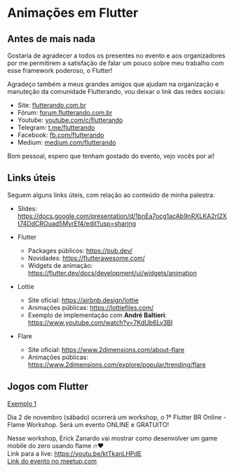 # Animações em Flutter
## Antes de mais nada
Gostaria de agradecer a todos os presentes no evento e aos organizadores por me permitirem a 
satisfação de falar um pouco sobre meu trabalho com esse framework poderoso, o Flutter!

Agradeço também a meus grandes amigos que ajudam na organização e manuteção da comunidade Flutterando, vou deixar o link das redes sociais:
 - Site: [flutterando.com.br](https://flutterando.com.br)
 - Fórum: [forum.flutterando.com.br](https://forum.flutterando.com.br)
 - Youtube: [youtube.com/c/flutterando](https://youtube.com/c/flutterando)
 - Telegram: [t.me/flutterando](http://t.me/flutterando)
 - Facebook: [fb.com/flutterando](http://fb.com/flutterando)
 - Medium: [medium.com/flutterando](https://medium.com/flutterando)

Bom pessoal, espero que tenham gostado do evento, vejo vocês por aí!

## Links úteis
Seguem alguns links úteis, com relação ao conteúdo de minha palestra:
 - Slides: https://docs.google.com/presentation/d/1bnEa7ocg1acAb9nRXLKA2rI2Xt74DdCROuad5MyrEf4/edit?usp=sharing
 - Flutter
   - Packages públicos: https://pub.dev/
   - Novidades: https://flutterawesome.com/
   - Widgets de animação: https://flutter.dev/docs/development/ui/widgets/animation

 - Lottie
    - Site oficial: https://airbnb.design/lottie
    - Animações públicas: https://lottiefiles.com/
    - Exemplo de implementação com **André Baltieri**: https://www.youtube.com/watch?v=7KdUb6Lv3BI

 - Flare
    - Site oficial: https://www.2dimensions.com/about-flare
    - Animações públicas:  https://www.2dimensions.com/explore/popular/trending/flare

## Jogos com Flutter
[Exemplo 1](https://github.com/fireslime/bounce_box)

Dia 2 de novembro (sábado) ocorrerá um workshop, o 1º Flutter BR Online - Flame Workshop.
Será um evento ONLINE e GRATUITO!

Nesse workshop, Erick Zanardo vai mostrar como desenvolver um game mobile do zero usando flame 🔥❤️ <br/>
Link para a live: https://youtu.be/ktTkanLHPdE <br/>
[Link do evento no meetup.com](https://www.meetup.com/pt-BR/flutterbr/events/265989305/?rv=ea1_v2&_xtd=gatlbWFpbF9jbGlja9oAJDI3NDFiZTdlLTgxYzMtNDY4Yy04NDVlLTBhNjU5NWNkODI5MA)

